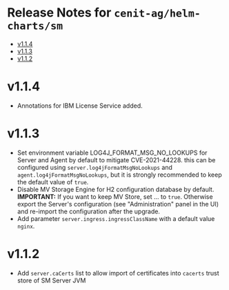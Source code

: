 Release Notes for `cenit-ag/helm-charts/sm`
===

<!-- TOC -->

- [v1.1.4](#v114)
- [v1.1.3](#v113)
- [v1.1.2](#v112)

<!-- /TOC -->

# v1.1.4
- Annotations for IBM License Service added.

# v1.1.3
- Set environment variable LOG4J_FORMAT_MSG_NO_LOOKUPS for Server and Agent by default to mitigate CVE-2021-44228. this can be configured using `server.log4jFormatMsgNoLookups` and `agent.log4jFormatMsgNoLookups`, but it is strongly recommended to keep the default value of `true`.
- Disable MV Storage Engine for H2 configuration database by default. __IMPORTANT:__ If you want to keep MV Store, set ... to `true`. Otherwise export the Server's configuration (see "Administration" panel in the UI) and re-import the configuration after the upgrade.
- Add parameter `server.ingress.ingressClassName` with a default value `nginx`.

# v1.1.2
- Add `server.caCerts` list to allow import of certificates into `cacerts` trust store of SM Server JVM
